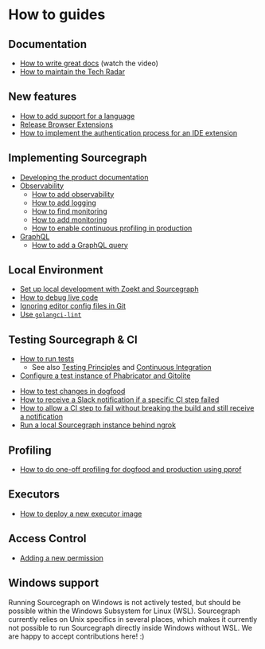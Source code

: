 # How to guides

## Documentation

- [How to write great docs](https://documentation.divio.com/) (watch the video)
- [How to maintain the Tech Radar](maintain-tech-radar.md)

## New features

- [How to add support for a language](add_support_for_a_language.md)
- [Release Browser Extensions](releasing_browser_extensions.md)
- [How to implement the authentication process for an IDE extension](ide_auth_flow.md)

## Implementing Sourcegraph

- [Developing the product documentation](documentation_implementation.md)
- [Observability](../background-information/observability/index.md)
  - [How to add observability](add_observability.md)
  - [How to add logging](add_logging.md)
  - [How to find monitoring](find_monitoring.md)
  - [How to add monitoring](add_monitoring.md)
  - [How to enable continuous profiling in production](profiling_continuous.md)
- [GraphQL](../background-information/graphql_api.md)
  - [How to add a GraphQL query](../how-to/add_graphql_query.md)

## Local Environment

- [Set up local development with Zoekt and Sourcegraph](zoekt_local_dev.md)
- [How to debug live code](debug_live_code.md)
- [Ignoring editor config files in Git](ignoring_editor_config_files.md)
- [Use `golangci-lint`](use-golangci-lint.md)

## Testing Sourcegraph & CI

- [How to run tests](testing.md)
   - See also [Testing Principles](../background-information/testing_principles.md) and [Continuous Integration](../background-information/ci/index.md)
- [Configure a test instance of Phabricator and Gitolite](configure_phabricator_gitolite.md)
<!-- [Test a Phabricator and Gitolite instance](test_phabricator.md) -->
- [How to test changes in dogfood](testing_in_dogfood.md)
- [How to receive a Slack notification if a specific CI step failed](receive_slack_notification_on_a_failed_ci_step.md)
- [How to allow a CI step to fail without breaking the build and still receive a notification](ci_soft_failure_and_still_notify.md)
- [Run a local Sourcegraph instance behind ngrok](sourcegraph_ngrok.md)
<!-- [Sync repositories from gitolite.sgdev.org](sync_repositories_from_gitolite_sgdev_org.md) -->

## Profiling

- [How to do one-off profiling for dogfood and production using pprof](profiling_one-off.md)

## Executors

- [How to deploy a new executor image](deploy_executor_image.md)

## Access Control

- [Adding a new permission](add_permission.md)

## Windows support

Running Sourcegraph on Windows is not actively tested, but should be possible within the Windows Subsystem for Linux (WSL).
Sourcegraph currently relies on Unix specifics in several places, which makes it currently not possible to run Sourcegraph directly inside Windows without WSL.
We are happy to accept contributions here! :)

